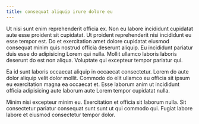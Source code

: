 ```yaml
---
title: consequat aliquip irure dolore eu
---
```


Ut nisi sunt enim reprehenderit officia ex. Non eu labore incididunt cupidatat aute esse proident sit cupidatat. Ut proident reprehenderit nisi incididunt eu esse tempor est. Do et exercitation amet dolore cupidatat eiusmod consequat minim quis nostrud officia deserunt aliquip. Eu incididunt pariatur duis esse do adipisicing Lorem qui nulla. Mollit ullamco laboris laboris deserunt do est non aliqua. Voluptate qui excepteur tempor pariatur qui.

Ea id sunt laboris occaecat aliquip in occaecat consectetur. Lorem do aute dolor aliquip velit dolor mollit. Commodo do elit ullamco eu officia sit ipsum eu exercitation magna ea occaecat et. Esse laborum anim ut incididunt officia adipisicing aute laborum aute Lorem tempor cupidatat nulla.

Minim nisi excepteur minim eu. Exercitation et officia sit laborum nulla. Sit consectetur pariatur consequat sunt sunt ut qui commodo qui. Fugiat labore labore et eiusmod consectetur tempor dolor.
